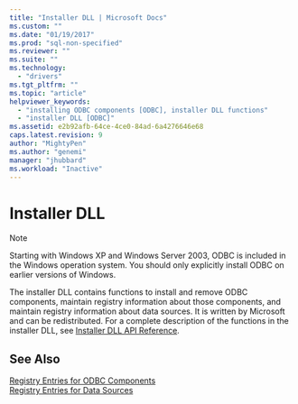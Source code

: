 ```yaml
---
title: "Installer DLL | Microsoft Docs"
ms.custom: ""
ms.date: "01/19/2017"
ms.prod: "sql-non-specified"
ms.reviewer: ""
ms.suite: ""
ms.technology: 
  - "drivers"
ms.tgt_pltfrm: ""
ms.topic: "article"
helpviewer_keywords: 
  - "installing ODBC components [ODBC], installer DLL functions"
  - "installer DLL [ODBC]"
ms.assetid: e2b92afb-64ce-4ce0-84ad-6a4276646e68
caps.latest.revision: 9
author: "MightyPen"
ms.author: "genemi"
manager: "jhubbard"
ms.workload: "Inactive"
---
```

# Installer DLL
> [!NOTE]  
>  Starting with Windows XP and Windows Server 2003, ODBC is included in the Windows operation system. You should only explicitly install ODBC on earlier versions of Windows.  
  
 The installer DLL contains functions to install and remove ODBC components, maintain registry information about those components, and maintain registry information about data sources. It is written by Microsoft and can be redistributed. For a complete description of the functions in the installer DLL, see [Installer DLL API Reference](../../../odbc/reference/syntax/installer-dll-api-reference-function.md).  
  
## See Also  
 [Registry Entries for ODBC Components](../../../odbc/reference/install/registry-entries-for-odbc-components.md)   
 [Registry Entries for Data Sources](../../../odbc/reference/install/registry-entries-for-data-sources.md)
